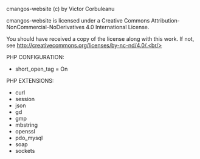 cmangos-website (c) by Victor Corbuleanu

cmangos-website is licensed under a Creative Commons Attribution-NonCommercial-NoDerivatives 4.0 International License.

You should have received a copy of the license along with this work. If not, see http://creativecommons.org/licenses/by-nc-nd/4.0/.<br/><br/>

PHP CONFIGURATION:
- short_open_tag = On

PHP EXTENSIONS:
 - curl
 - session
 - json
 - gd
 - gmp
 - mbstring
 - openssl
 - pdo_mysql
 - soap
 - sockets
